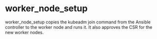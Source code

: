 worker_node_setup
=========

worker_node_setup copies the kubeadm join command from the Ansible controller to the worker node and runs it. It also approves the CSR for the new worker nodes.

